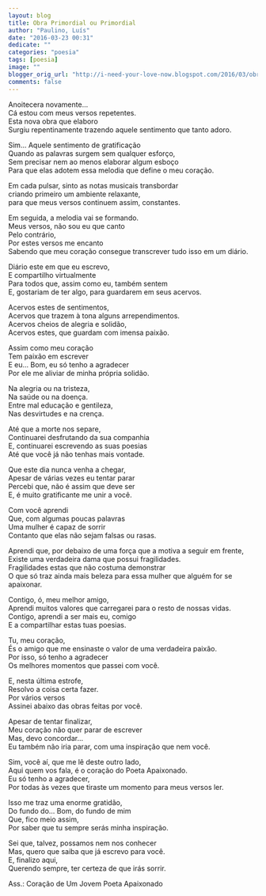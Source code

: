 ```yaml
---
layout: blog
title: Obra Primordial ou Primordial
author: "Paulino, Luís"
date: "2016-03-23 00:31"
dedicate: ""
categories: "poesia"
tags: [poesia]
image: ""
blogger_orig_url: "http://i-need-your-love-now.blogspot.com/2016/03/obra-primordial-ou-primordial.html"
comments: false
---
```


Anoitecera novamente...\
Cá estou com meus versos repetentes.\
Esta nova obra que elaboro\
Surgiu repentinamente trazendo aquele sentimento que tanto adoro.

Sim... Aquele sentimento de gratificação\
Quando as palavras surgem sem qualquer esforço,\
Sem precisar nem ao menos elaborar algum esboço\
Para que elas adotem essa melodia que define o meu coração.

Em cada pulsar, sinto as notas musicais transbordar\
criando primeiro um ambiente relaxante,\
para que meus versos continuem assim, constantes.

Em seguida, a melodia vai se formando.\
Meus versos, não sou eu que canto\
Pelo contrário,\
Por estes versos me encanto\
Sabendo que meu coração consegue transcrever tudo isso em um diário.

Diário este em que eu escrevo,\
E compartilho virtualmente\
Para todos que, assim como eu, também sentem\
E, gostariam de ter algo, para guardarem em seus acervos.

Acervos estes de sentimentos,\
Acervos que trazem à tona alguns arrependimentos.\
Acervos cheios de alegria e solidão,\
Acervos estes, que guardam com imensa paixão.

Assim como meu coração\
Tem paixão em escrever\
E eu... Bom, eu só tenho a agradecer\
Por ele me aliviar de minha própria solidão.

Na alegria ou na tristeza,\
Na saúde ou na doença.\
Entre mal educação e gentileza,\
Nas desvirtudes e na crença.

Até que a morte nos separe,\
Continuarei desfrutando da sua companhia\
E, continuarei escrevendo as suas poesias\
Até que você já não tenhas mais vontade.

Que este dia nunca venha a chegar,\
Apesar de várias vezes eu tentar parar\
Percebi que, não é assim que deve ser\
E, é muito gratificante me unir a você.

Com você aprendi\
Que, com algumas poucas palavras\
Uma mulher é capaz de sorrir\
Contanto que elas não sejam falsas ou rasas.

Aprendi que, por debaixo de uma força que a motiva a seguir em frente,\
Existe uma verdadeira dama que possui fragilidades.\
Fragilidades estas que não costuma demonstrar\
O que só traz ainda mais beleza para essa mulher que alguém for se apaixonar.

Contigo, ó, meu melhor amigo,\
Aprendi muitos valores que carregarei para o resto de nossas vidas.\
Contigo, aprendi a ser mais eu, comigo\
E a compartilhar estas tuas poesias.

Tu, meu coração,\
És o amigo que me ensinaste o valor de uma verdadeira paixão.\
Por isso, só tenho a agradecer\
Os melhores momentos que passei com você.

E, nesta última estrofe,\
Resolvo a coisa certa fazer.\
Por vários versos\
Assinei abaixo das obras feitas por você.

Apesar de tentar finalizar,\
Meu coração não quer parar de escrever\
Mas, devo concordar...\
Eu também não iria parar, com uma inspiração que nem você.

Sim, você aí, que me lê deste outro lado,\
Aqui quem vos fala, é o coração do Poeta Apaixonado.\
Eu só tenho a agradecer,\
Por todas às vezes que tiraste um momento para meus versos ler.

Isso me traz uma enorme gratidão,\
Do fundo do... Bom, do fundo de mim\
Que, fico meio assim,\
Por saber que tu sempre serás minha inspiração.

Sei que, talvez, possamos nem nos conhecer\
Mas, quero que saiba que já escrevo para você.\
E, finalizo aqui,\
Querendo sempre, ter certeza de que irás sorrir.

Ass.: Coração de Um Jovem Poeta Apaixonado
